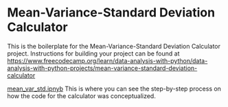 # Mean-Variance-Standard Deviation Calculator

This is the boilerplate for the Mean-Variance-Standard Deviation Calculator project. Instructions for building your project can be found at https://www.freecodecamp.org/learn/data-analysis-with-python/data-analysis-with-python-projects/mean-variance-standard-deviation-calculator

[mean_var_std.ipnyb]([url](https://github.com/jerocellev1/boilerplate-mean-variance-standard-deviation-calculator/blob/main/mean_var_std.ipynb))
This is where you can see the step-by-step process on how the code for the calculator was conceptualized.
